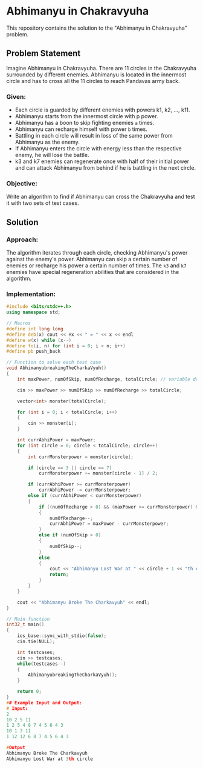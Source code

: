 # Abhimanyu in Chakravyuha

This repository contains the solution to the "Abhimanyu in Chakravyuha" problem.

## Problem Statement

Imagine Abhimanyu in Chakravyuha. There are 11 circles in the Chakravyuha surrounded by different enemies. Abhimanyu is located in the innermost circle and has to cross all the 11 circles to reach Pandavas army back.

### Given:
- Each circle is guarded by different enemies with powers k1, k2, ..., k11.
- Abhimanyu starts from the innermost circle with p power.
- Abhimanyu has a boon to skip fighting enemies `a` times.
- Abhimanyu can recharge himself with power `b` times.
- Battling in each circle will result in loss of the same power from Abhimanyu as the enemy.
- If Abhimanyu enters the circle with energy less than the respective enemy, he will lose the battle.
- k3 and k7 enemies can regenerate once with half of their initial power and can attack Abhimanyu from behind if he is battling in the next circle.

### Objective:
Write an algorithm to find if Abhimanyu can cross the Chakravyuha and test it with two sets of test cases.

## Solution

### Approach:
The algorithm iterates through each circle, checking Abhimanyu's power against the enemy's power. Abhimanyu can skip a certain number of enemies or recharge his power a certain number of times. The `k3` and `k7` enemies have special regeneration abilities that are considered in the algorithm.

### Implementation:

```cpp
#include <bits/stdc++.h>
using namespace std;

// Macros
#define int long long
#define deb(x) cout << #x << " = " << x << endl
#define w(x) while (x--)
#define fo(i, n) for (int i = 0; i < n; i++)
#define pb push_back

// Function to solve each test case
void AbhimanyubreakingTheCharkaVyuh()
{
    int maxPower, numOfSkip, numOfRecharge, totalCircle; // variable declaration

    cin >> maxPower >> numOfSkip >> numOfRecharge >> totalCircle;

    vector<int> monster(totalCircle);

    for (int i = 0; i < totalCircle; i++)
    {
        cin >> monster[i];
    }

    int currAbhiPower = maxPower;
    for (int circle = 0; circle < totalCircle; circle++)
    {
        int currMonsterpower = monster[circle];

        if (circle == 3 || circle == 7)
            currMonsterpower += monster[circle - 1] / 2;

        if (currAbhiPower >= currMonsterpower)
            currAbhiPower -= currMonsterpower;
        else if (currAbhiPower < currMonsterpower)
        {
            if ((numOfRecharge > 0) && (maxPower >= currMonsterpower) && (currAbhiPower != maxPower))
            {
                numOfRecharge--;
                currAbhiPower = maxPower - currMonsterpower;
            }
            else if (numOfSkip > 0)
            {
                numOfSkip--;
            }
            else
            {
                cout << "Abhimanyu Lost War at " << circle + 1 << "th circle" << endl;
                return;
            }
        }
    }

    cout << "Abhimanyu Broke The Charkavyuh" << endl;
}

// Main function
int32_t main()
{
    ios_base::sync_with_stdio(false);
    cin.tie(NULL);

    int testcases;
    cin >> testcases;
    while(testcases--)
    {
        AbhimanyubreakingTheCharkaVyuh();
    }

    return 0;
}
## Example Input and Output:
# Input:
2
10 2 5 11
1 2 5 4 8 7 4 5 6 4 3 
10 1 3 11
1 12 12 6 8 7 4 5 6 4 3 

#Output
Abhimanyu Broke The Charkavyuh
Abhimanyu Lost War at 3th circle

